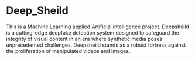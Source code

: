 # Deep_Sheild
This is a Machine Learning applied Artificial intelligence project. Deepsheild is a cutting-edge deepfake detection system designed to safeguard the integrity of visual content in an era where synthetic media poses unprecedented challenges. Deepsheild stands as a robust fortress against the proliferation of manipulated videos and images.
